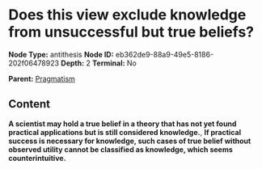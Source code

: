 # Does this view exclude knowledge from unsuccessful but true beliefs?

**Node Type:** antithesis
**Node ID:** eb362de9-88a9-49e5-8186-202f06478923
**Depth:** 2
**Terminal:** No

**Parent:** [Pragmatism](pragmatism.md)

## Content

**A scientist may hold a true belief in a theory that has not yet found practical applications but is still considered knowledge.**, **If practical success is necessary for knowledge, such cases of true belief without observed utility cannot be classified as knowledge, which seems counterintuitive.**
